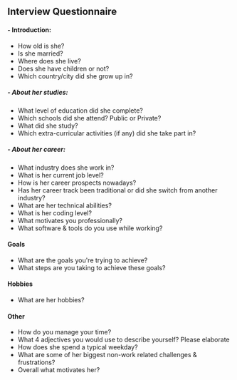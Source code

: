 ## Interview Questionnaire 

#### - Introduction:

   - How old is she?
   - Is she married?
   - Where does she live?
   - Does she have children or not? 
   - Which country/city did she grow up in?

##### - About her studies:

   - What level of education did she complete?
   - Which schools did she attend? Public or Private?
   - What did she study?
   - Which extra-curricular activities (if any) did she take part in?

##### - About her career:

   - What industry does she work in?
   - What is her current job level?
   - How is her career prospects nowadays?
   - Has her career track been traditional or did she switch from another industry?
   - What are her technical abilities? 
   - What is her coding level?
   - What motivates you professionally?
   - What software & tools do you use while working?
     
             
#### Goals

   -  What are the goals you're trying to achieve?
   -  What steps are you taking to achieve these goals?
      
#### Hobbies  
      
   -  What are her hobbies? 
     
    
 #### Other
 
   -  How do you manage your time?
   -  What 4 adjectives you would use to describe yourself? Please elaborate
   -  How does she spend a typical weekday? 
   -  What are some of her biggest non-work related challenges & frustrations?
   -  Overall what motivates her?

    
      
